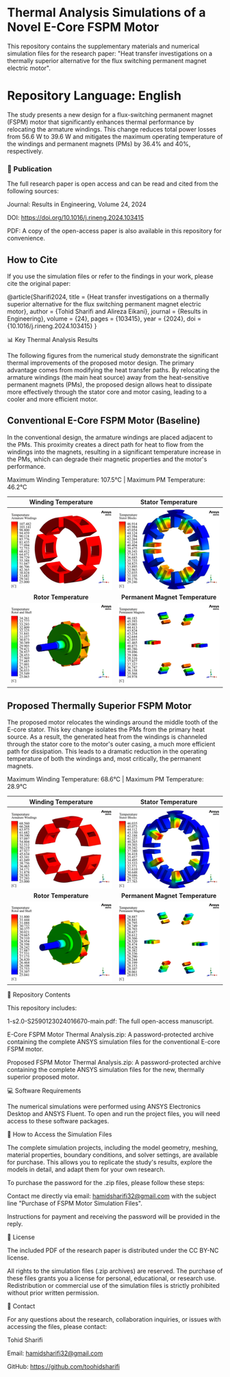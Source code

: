 # Thermal Analysis Simulations of a Novel E-Core FSPM Motor
This repository contains the supplementary materials and numerical simulation files for the research paper: "Heat transfer investigations on a thermally superior alternative for the flux switching permanent magnet electric motor".

# Repository Language: English

The study presents a new design for a flux-switching permanent magnet (FSPM) motor that significantly enhances thermal performance by relocating the armature windings. This change reduces total power losses from 56.6 W to 39.6 W and mitigates the maximum operating temperature of the windings and permanent magnets (PMs) by 36.4% and 40%, respectively.

### 📜 Publication

The full research paper is open access and can be read and cited from the following sources:

Journal: Results in Engineering, Volume 24, 2024

DOI: https://doi.org/10.1016/j.rineng.2024.103415

PDF: A copy of the open-access paper is also available in this repository for convenience.

## How to Cite

If you use the simulation files or refer to the findings in your work, please cite the original paper:

@article{Sharifi2024,
  title = {Heat transfer investigations on a thermally superior alternative for the flux switching permanent magnet electric motor},
  author = {Tohid Sharifi and Alireza Eikani},
  journal = {Results in Engineering},
  volume = {24},
  pages = {103415},
  year = {2024},
  doi = {10.1016/j.rineng.2024.103415}
}

📊 Key Thermal Analysis Results

The following figures from the numerical study demonstrate the significant thermal improvements of the proposed motor design. The primary advantage comes from modifying the heat transfer paths. By relocating the armature windings (the main heat source) away from the heat-sensitive permanent magnets (PMs), the proposed design allows heat to dissipate more effectively through the stator core and motor casing, leading to a cooler and more efficient motor.

## Conventional E-Core FSPM Motor (Baseline)

In the conventional design, the armature windings are placed adjacent to the PMs. This proximity creates a direct path for heat to flow from the windings into the magnets, resulting in a significant temperature increase in the PMs, which can degrade their magnetic properties and the motor's performance.

Maximum Winding Temperature: 107.5°C | Maximum PM Temperature: 46.2°C

| Winding Temperature | Stator Temperature |
| :---: | :---: |
| ![Winding Contour FSPM Motor](https://raw.githubusercontent.com/toohidsharifi/FSPM-Motor-Thermal-Analysis-Simulation/main/images/Winding%20Contour%20FSPM%20Motor-1.png) | ![Stator Contour FSPM Motor](https://raw.githubusercontent.com/toohidsharifi/FSPM-Motor-Thermal-Analysis-Simulation/main/images/Stator%20Contour%20FSPM%20Motor-1.png) |
| **Rotor Temperature** | **Permanent Magnet Temperature** |
| ![Rotor Contour FSPM Motor](https://raw.githubusercontent.com/toohidsharifi/FSPM-Motor-Thermal-Analysis-Simulation/main/images/Rotor%20Contour%20FSPM%20Motor-1.png) | ![PM Contour FSPM Motor](https://raw.githubusercontent.com/toohidsharifi/FSPM-Motor-Thermal-Analysis-Simulation/main/images/PM%20Contour%20FSPM%20Motor-1.png) |

## Proposed Thermally Superior FSPM Motor

The proposed motor relocates the windings around the middle tooth of the E-core stator. This key change isolates the PMs from the primary heat source. As a result, the generated heat from the windings is channeled through the stator core to the motor's outer casing, a much more efficient path for dissipation. This leads to a dramatic reduction in the operating temperature of both the windings and, most critically, the permanent magnets.

Maximum Winding Temperature: 68.6°C | Maximum PM Temperature: 28.9°C

| Winding Temperature | Stator Temperature |
| :---: | :---: |
| ![Winding Contour Proposed Motor](https://raw.githubusercontent.com/toohidsharifi/FSPM-Motor-Thermal-Analysis-Simulation/main/images/Winding%20Contour%20Proposed%20Motor-1.png) | ![Stator Contour Proposed Motor](https://raw.githubusercontent.com/toohidsharifi/FSPM-Motor-Thermal-Analysis-Simulation/main/images/Stator%20Contour%20Proposed%20Motor-1.png) |
| **Rotor Temperature** | **Permanent Magnet Temperature** |
| ![Rotor Contour Proposed Motor](https://raw.githubusercontent.com/toohidsharifi/FSPM-Motor-Thermal-Analysis-Simulation/main/images/Rotor%20Contour%20Proposed%20Motor-1.png) | ![PM Contour Proposed Motor](https://raw.githubusercontent.com/toohidsharifi/FSPM-Motor-Thermal-Analysis-Simulation/main/images/PM%20Contour%20Proposed%20Motor-1.png) |

📂 Repository Contents

This repository includes:

1-s2.0-S2590123024016670-main.pdf: The full open-access manuscript.

E-Core FSPM Motor Thermal Analysis.zip: A password-protected archive containing the complete ANSYS simulation files for the conventional E-core FSPM motor.

Proposed FSPM Motor Thermal Analysis.zip: A password-protected archive containing the complete ANSYS simulation files for the new, thermally superior proposed motor.

💻 Software Requirements

The numerical simulations were performed using ANSYS Electronics Desktop and ANSYS Fluent. To open and run the project files, you will need access to these software packages.

🔑 How to Access the Simulation Files

The complete simulation projects, including the model geometry, meshing, material properties, boundary conditions, and solver settings, are available for purchase. This allows you to replicate the study's results, explore the models in detail, and adapt them for your own research.

To purchase the password for the .zip files, please follow these steps:

Contact me directly via email: hamidsharifi32@gmail.com with the subject line "Purchase of FSPM Motor Simulation Files".

Instructions for payment and receiving the password will be provided in the reply.

📝 License

The included PDF of the research paper is distributed under the CC BY-NC license.

All rights to the simulation files (.zip archives) are reserved. The purchase of these files grants you a license for personal, educational, or research use. Redistribution or commercial use of the simulation files is strictly prohibited without prior written permission.

📧 Contact

For any questions about the research, collaboration inquiries, or issues with accessing the files, please contact:

Tohid Sharifi

Email: hamidsharifi32@gmail.com

GitHub: https://github.com/toohidsharifi
